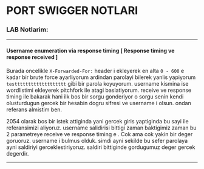 # PORT SWIGGER NOTLARI


### LAB Notlarim:

__________________________________________
####  Username enumeration via response timing  [ Response timing ve response received ]

Burada oncelikle ```X-Forwarded-For:``` header i ekleyerek en alta ```0 - 600``` e kadar bir brute force ayarliyorum
ardindan parolayi bilerek yanlis yapiyorum ```testtttttttttttttttttt``` gibi bir parola koyuyorum.
username kismina ise wordlistimi ekleyerek pitchfork ile atagi baslatiyorum. receive ve response timing ile bakarak hani ilk bos bir sorgu gonderiyor
o sorgu senin kendi olusturdugun gercek bir hesabin dogru sifresi ve username i olsun. ondan referans almistim ben.

2054 olarak bos bir istek attiginda yani gercek giris yaptiginda bu sayi ile referansimizi aliyoruz.
username salidirisi bittigi zaman baktigimiz zaman bu 2 parametreye receive ve response timing e . 
Cok ama cok yakin bir deger goruoruz. username i bulmus olduk.
simdi ayni sekilde bu sefer parolaya ayni saldiriyi gerceklestiriyoruz.
saldiri bittiginde gordugumuz deger gercek degerdir.

_______________________________________________________________

